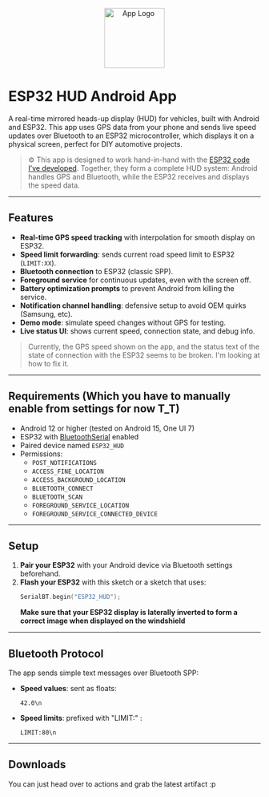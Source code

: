 <p align="center">
  <img src="https://github.com/user-attachments/assets/dcc5510c-8d9b-4a4a-b452-34c25b70dda1" alt="App Logo" width="120" />
</p>

# ESP32 HUD Android App

A real-time mirrored heads-up display (HUD) for vehicles, built with Android and ESP32. This app uses GPS data from your phone and sends live speed updates over Bluetooth to an ESP32 microcontroller, which displays it on a physical screen, perfect for DIY automotive projects.
> ⚙️ This app is designed to work hand-in-hand with the [ESP32 code I’ve developed](https://github.com/karunish/esp32-hud). Together, they form a complete HUD system: Android handles GPS and Bluetooth, while the ESP32 receives and displays the speed data.

---

## Features

- **Real-time GPS speed tracking** with interpolation for smooth display on ESP32.
- **Speed limit forwarding**: sends current road speed limit to ESP32 (`LIMIT:XX`).
- **Bluetooth connection** to ESP32 (classic SPP).
- **Foreground service** for continuous updates, even with the screen off.
- **Battery optimization prompts** to prevent Android from killing the service.
- **Notification channel handling**: defensive setup to avoid OEM quirks (Samsung, etc).
- **Demo mode**: simulate speed changes without GPS for testing.
- **Live status UI**: shows current speed, connection state, and debug info.
> Currently, the GPS speed shown on the app, and the status text of the state of connection with the ESP32 seems to be broken. I'm looking at how to fix it.

---

## Requirements (Which you have to manually enable from settings for now T_T)

- Android 12 or higher (tested on Android 15, One UI 7)
- ESP32 with [BluetoothSerial](https://github.com/espressif/arduino-esp32/tree/master/libraries/BluetoothSerial) enabled
- Paired device named `ESP32_HUD`
- Permissions:
  - `POST_NOTIFICATIONS`
  - `ACCESS_FINE_LOCATION`
  - `ACCESS_BACKGROUND_LOCATION`
  - `BLUETOOTH_CONNECT`
  - `BLUETOOTH_SCAN`
  - `FOREGROUND_SERVICE_LOCATION`
  - `FOREGROUND_SERVICE_CONNECTED_DEVICE`

---

## Setup

1. **Pair your ESP32** with your Android device via Bluetooth settings beforehand.
2. **Flash your ESP32** with this sketch or a sketch that uses:
   ```cpp
   SerialBT.begin("ESP32_HUD");
   ```
   **Make sure that your ESP32 display is laterally inverted to form a correct image when displayed on the windshield**

---

## Bluetooth Protocol

The app sends simple text messages over Bluetooth SPP:

- **Speed values**: sent as floats:  
  ```text
  42.0\n
- **Speed limits**: prefixed with "LIMIT:" :  
  ```text
  LIMIT:80\n
---

## Downloads
You can just head over to actions and grab the latest artifact :p
